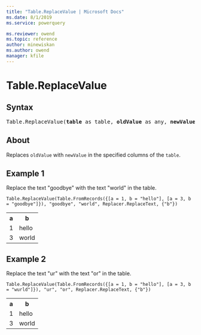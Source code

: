 ```yaml
---
title: "Table.ReplaceValue | Microsoft Docs"
ms.date: 8/1/2019
ms.service: powerquery

ms.reviewer: owend
ms.topic: reference
author: minewiskan
ms.author: owend
manager: kfile
---
```

# Table.ReplaceValue

## Syntax

<pre>
Table.ReplaceValue(<b>table</b> as table, <b>oldValue</b> as any, <b>newValue</b> as any, <b>replacer</b> as function, <b>columnsToSearch</b> as list) as table
</pre>
  
## About  
Replaces `oldValue` with `newValue` in the specified columns of the `table`.

## Example 1
Replace the text "goodbye" with the text "world" in the table.

```powerquery-m
Table.ReplaceValue(Table.FromRecords({[a = 1, b = "hello"], [a = 3, b = "goodbye"]}), "goodbye", "world", Replacer.ReplaceText, {"b"})
```

<table> <tr> <th>a</th> <th>b</th> </tr> <tr> <td>1</td> <td>hello</td> </tr> <tr> <td>3</td> <td>world</td> </tr> </table>

## Example 2
Replace the text "ur" with the text "or" in the table.

```powerquery-m
Table.ReplaceValue(Table.FromRecords({[a = 1, b = "hello"], [a = 3, b = "wurld"]}), "ur", "or", Replacer.ReplaceText, {"b"})
```

<table> <tr> <th>a</th> <th>b</th> </tr> <tr> <td>1</td> <td>hello</td> </tr> <tr> <td>3</td> <td>world</td> </tr> </table>
